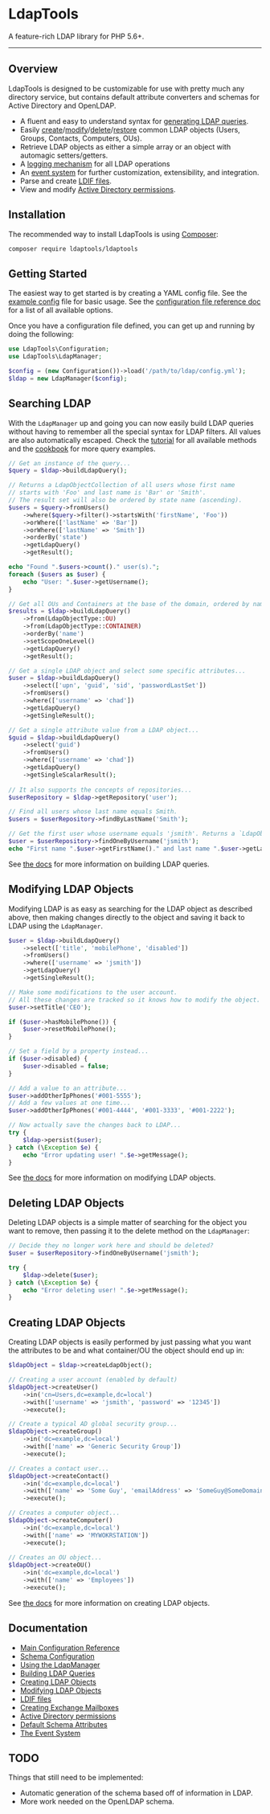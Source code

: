 # LdapTools

A feature-rich LDAP library for PHP 5.6+.

---

## Overview

LdapTools is designed to be customizable for use with pretty much any directory service, but contains default attribute converters and schemas 
for Active Directory and OpenLDAP. 
 
 * A fluent and easy to understand syntax for [generating LDAP queries](#searching-ldap).
 * Easily [create](#creating-ldap-objects)/[modify](#modifying-ldap-objects)/[delete](#deleting-ldap-objects)/[restore](tutorials/Using-the-LDAP-Manager.md#restoring-ldap-objects) common LDAP objects (Users, Groups, Contacts, Computers, OUs).
 * Retrieve LDAP objects as either a simple array or an object with automagic setters/getters.
 * A [logging mechanism](reference/Logging.md) for all LDAP operations
 * An [event system](reference/Events.md) for further customization, extensibility, and integration.
 * Parse and create [LDIF files](tutorials/LDIF-Files.md).
 * View and modify [Active Directory permissions](tutorials/AD-Permissions.md).

## Installation

The recommended way to install LdapTools is using [Composer](http://getcomposer.org/download/):

```bash
composer require ldaptools/ldaptools
```

## Getting Started

The easiest way to get started is by creating a YAML config file. See the [example config](resources/config/example.yml) file for basic usage. See the 
[configuration file reference doc](reference/Main-Configuration.md) for a list of all available options.

Once you have a configuration file defined, you can get up and running by doing the following:

```php
use LdapTools\Configuration;
use LdapTools\LdapManager;

$config = (new Configuration())->load('/path/to/ldap/config.yml');
$ldap = new LdapManager($config);
```

## Searching LDAP

With the `LdapManager` up and going you can now easily build LDAP queries without having to remember all the special 
syntax for LDAP filters. All values are also automatically escaped. Check the [tutorial](tutorials/Building-LDAP-Queries.md) for all
available methods and the [cookbook](cookbook/Common-LDAP-Queries.md) for more query examples.

```php
// Get an instance of the query...
$query = $ldap->buildLdapQuery();

// Returns a LdapObjectCollection of all users whose first name 
// starts with 'Foo' and last name is 'Bar' or 'Smith'.
// The result set will also be ordered by state name (ascending).
$users = $query->fromUsers()
    ->where($query->filter()->startsWith('firstName', 'Foo'))
    ->orWhere(['lastName' => 'Bar'])
    ->orWhere(['lastName' => 'Smith'])
    ->orderBy('state')
    ->getLdapQuery()
    ->getResult();

echo "Found ".$users->count()." user(s).";
foreach ($users as $user) {
    echo "User: ".$user->getUsername();
}

// Get all OUs and Containers at the base of the domain, ordered by name.
$results = $ldap->buildLdapQuery()
    ->from(LdapObjectType::OU)
    ->from(LdapObjectType::CONTAINER)
    ->orderBy('name')
    ->setScopeOneLevel()
    ->getLdapQuery()
    ->getResult();

// Get a single LDAP object and select some specific attributes...
$user = $ldap->buildLdapQuery()
    ->select(['upn', 'guid', 'sid', 'passwordLastSet'])
    ->fromUsers()
    ->where(['username' => 'chad'])
    ->getLdapQuery()
    ->getSingleResult();

// Get a single attribute value from a LDAP object...
$guid = $ldap->buildLdapQuery()
    ->select('guid')
    ->fromUsers()
    ->where(['username' => 'chad'])
    ->getLdapQuery()
    ->getSingleScalarResult();
    
// It also supports the concepts of repositories...
$userRepository = $ldap->getRepository('user');

// Find all users whose last name equals Smith.
$users = $userRepository->findByLastName('Smith');

// Get the first user whose username equals 'jsmith'. Returns a `LdapObject`.
$user = $userRepository->findOneByUsername('jsmith');
echo "First name ".$user->getFirstName()." and last name ".$user->getLastName();
```

See [the docs](tutorials/Building-LDAP-Queries.md) for more information on building LDAP queries.

## Modifying LDAP Objects

Modifying LDAP is as easy as searching for the LDAP object as described above, then making changes directly to the object
and saving it back to LDAP using the `LdapManager`.

```php
$user = $ldap->buildLdapQuery()
    ->select(['title', 'mobilePhone', 'disabled'])
    ->fromUsers()
    ->where(['username' => 'jsmith'])
    ->getLdapQuery()
    ->getSingleResult();

// Make some modifications to the user account.
// All these changes are tracked so it knows how to modify the object.
$user->setTitle('CEO');

if ($user->hasMobilePhone()) {
    $user->resetMobilePhone();
}

// Set a field by a property instead...
if ($user->disabled) {
    $user->disabled = false;
}

// Add a value to an attribute...
$user->addOtherIpPhones('#001-5555');
// Add a few values at one time...
$user->addOtherIpPhones('#001-4444', '#001-3333', '#001-2222');

// Now actually save the changes back to LDAP...
try {
    $ldap->persist($user);
} catch (\Exception $e) {
    echo "Error updating user! ".$e->getMessage();
}
```

See [the docs](tutorials/Modifying-LDAP-Objects.md) for more information on modifying LDAP objects.

## Deleting LDAP Objects

Deleting LDAP objects is a simple matter of searching for the object you want to remove, then passing it to the delete
method on the `LdapManager`:

```php
// Decide they no longer work here and should be deleted?
$user = $userRepository->findOneByUsername('jsmith');

try {
    $ldap->delete($user);
} catch (\Exception $e) {
    echo "Error deleting user! ".$e->getMessage();
}
```

## Creating LDAP Objects
 
Creating LDAP objects is easily performed by just passing what you want the attributes to be and what container/OU the
object should end up in:

```php
$ldapObject = $ldap->createLdapObject();

// Creating a user account (enabled by default)
$ldapObject->createUser()
    ->in('cn=Users,dc=example,dc=local')
    ->with(['username' => 'jsmith', 'password' => '12345'])
    ->execute();

// Create a typical AD global security group...
$ldapObject->createGroup()
    ->in('dc=example,dc=local')
    ->with(['name' => 'Generic Security Group'])
    ->execute();

// Creates a contact user...
$ldapObject->createContact()
    ->in('dc=example,dc=local')
    ->with(['name' => 'Some Guy', 'emailAddress' => 'SomeGuy@SomeDomain.com'])
    ->execute();

// Creates a computer object...
$ldapObject->createComputer()
    ->in('dc=example,dc=local')
    ->with(['name' => 'MYWOKRSTATION'])
    ->execute();
    
// Creates an OU object...
$ldapObject->createOU()
    ->in('dc=example,dc=local')
    ->with(['name' => 'Employees'])
    ->execute();
```

See [the docs](tutorials/Creating-LDAP-Objects.md) for more information on creating LDAP objects.

## Documentation

* [Main Configuration Reference](reference/Main-Configuration.md)
* [Schema Configuration](reference/Schema-Configuration.md)
* [Using the LdapManager](tutorials/Using-the-LDAP-Manager.md)
* [Building LDAP Queries](tutorials/Building-LDAP-Queries.md)
* [Creating LDAP Objects](tutorials/Creating-LDAP-Objects.md)
* [Modifying LDAP Objects](tutorials/Modifying-LDAP-Objects.md)
* [LDIF files](tutorials/LDIF-Files.md)
* [Creating Exchange Mailboxes](cookbook/Creating-Exchange-Mailboxes.md)
* [Active Directory permissions](tutorials/AD-Permissions.md)
* [Default Schema Attributes](reference/Default-Schema-Attributes.md)
* [The Event System](reference/Events.md)

## TODO

Things that still need to be implemented:

* Automatic generation of the schema based off of information in LDAP.
* More work needed on the OpenLDAP schema.

